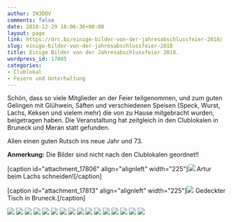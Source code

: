 ```yaml
---
author: IN3DOV
comments: false
date: 2018-12-29 18:06:36+00:00
layout: page
link: https://drc.bz/einige-bilder-von-der-jahresabschlussfeier-2018/
slug: einige-bilder-von-der-jahresabschlussfeier-2018
title: Einige Bilder von der Jahresabschlussfeier 2018.
wordpress_id: 17805
categories:
- Clublokal
- Feiern und Unterhaltung
---
```


Schön, dass so viele Mitglieder an der Feier teilgenommen, und zum guten Gelingen mit Glühwein, Säften und verschiedenen Speisen (Speck, Wurst, Lachs, Keksen und vielem mehr) die von zu Hause mitgebracht wurden, beigetragen haben. Die Veranstaltung hat zeitgleich in den Clublokalen in Bruneck und Meran statt gefunden.

Allen einen guten Rutsch ins neue Jahr und 73.

**Anmerkung:** Die Bilder sind nicht nach den Clublokalen geordnet!!

[caption id="attachment_17806" align="alignleft" width="225"]![](https://drc.bz/wp-content/uploads/2018/12/IMG_0052-225x300.jpg) Artur beim Lachs schneiden![/caption]

[caption id="attachment_17813" align="alignleft" width="225"]![](https://drc.bz/wp-content/uploads/2018/12/IMG_0059-225x300.jpg) Gedeckter Tisch in Bruneck.[/caption]

![](https://drc.bz/wp-content/uploads/2018/12/IMG_0053-300x225.jpg) ![](https://drc.bz/wp-content/uploads/2018/12/IMG_0054-225x300.jpg) ![](https://drc.bz/wp-content/uploads/2018/12/IMG_0055-225x300.jpg) ![](https://drc.bz/wp-content/uploads/2018/12/IMG_0056-300x225.jpg) ![](https://drc.bz/wp-content/uploads/2018/12/IMG_0057-225x300.jpg) ![](https://drc.bz/wp-content/uploads/2018/12/IMG_0058-225x300.jpg) ![](https://drc.bz/wp-content/uploads/2018/12/IMG_0060-300x176.jpg) ![](https://drc.bz/wp-content/uploads/2018/12/IMG_0063-300x225.jpg) ![](https://drc.bz/wp-content/uploads/2018/12/IMG_0061-300x225.jpg) ![](https://drc.bz/wp-content/uploads/2018/12/IMG_0065-300x225.jpg) ![](https://drc.bz/wp-content/uploads/2018/12/IMG_0066-300x225.jpg) ![](https://drc.bz/wp-content/uploads/2018/12/IMG_0062-300x225.jpg) ![](https://drc.bz/wp-content/uploads/2018/12/IMG_0064-300x225.jpg) ![](https://drc.bz/wp-content/uploads/2018/12/IMG_0069-300x225.jpg) ![](https://drc.bz/wp-content/uploads/2018/12/IMG_0067-300x225.jpg) ![](https://drc.bz/wp-content/uploads/2018/12/IMG_0068-300x225.jpg)
